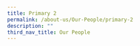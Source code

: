 ```yaml
---
title: Primary 2
permalink: /about-us/Our-People/primary-2
description: ""
third_nav_title: Our People
---
```

